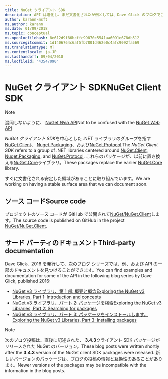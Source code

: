 ```yaml
---
title: NuGet クライアント SDK
description: API は進化し、まだ文書化されたが例としては、Dave Glick のブログでご確認いただけます。
author: karann-msft
ms.author: karann
ms.date: 01/09/2018
ms.topic: conceptual
ms.openlocfilehash: 8e612d9f86bcffc99870c5541aa6091e678db512
ms.sourcegitcommit: 1d1406764c6af5fb7801d462e0c4afc9092fa569
ms.translationtype: MT
ms.contentlocale: ja-JP
ms.lasthandoff: 09/04/2018
ms.locfileid: "43547090"
---
```

# <a name="nuget-client-sdk"></a><span data-ttu-id="445a5-103">NuGet クライアント SDK</span><span class="sxs-lookup"><span data-stu-id="445a5-103">NuGet Client SDK</span></span>

> [!Note]
> <span data-ttu-id="445a5-104">混同しないように、 [NuGet *Web* API](https://docs.microsoft.com/en-us/nuget/api/overview)</span><span class="sxs-lookup"><span data-stu-id="445a5-104">Not to be confused with the [NuGet *Web* API](https://docs.microsoft.com/en-us/nuget/api/overview)</span></span>

<span data-ttu-id="445a5-105">*NuGet クライアント SDK*を中心とした .NET ライブラリのグループを指す[NuGet.Client](https://www.nuget.org/packages/NuGet.Client)、 [Nuget.Packaging](https://www.nuget.org/packages/NuGet.Packaging)、および[NuGet.Protocol](https://www.nuget.org/packages/NuGet.Protocol).</span><span class="sxs-lookup"><span data-stu-id="445a5-105">The *NuGet Client SDK* refers to a group of .NET libraries centered around [NuGet.Client](https://www.nuget.org/packages/NuGet.Client), [Nuget.Packaging](https://www.nuget.org/packages/NuGet.Packaging), and [NuGet.Protocol](https://www.nuget.org/packages/NuGet.Protocol).</span></span> <span data-ttu-id="445a5-106">これらのパッケージが、以前に置き換える[NuGet.Core](https://www.nuget.org/packages/NuGet.Core/)ライブラリ。</span><span class="sxs-lookup"><span data-stu-id="445a5-106">These packages replace the earlier [NuGet.Core](https://www.nuget.org/packages/NuGet.Core/) library.</span></span>

<span data-ttu-id="445a5-107">すぐに文書化される安定した領域があることに取り組んでいます。</span><span class="sxs-lookup"><span data-stu-id="445a5-107">We are working on having a stable surface area that we can document soon.</span></span>

## <a name="source-code"></a><span data-ttu-id="445a5-108">ソース コード</span><span class="sxs-lookup"><span data-stu-id="445a5-108">Source code</span></span>

<span data-ttu-id="445a5-109">プロジェクトのソース コードが GitHub で公開されて[NuGet/NuGet.Client](https://github.com/NuGet/NuGet.Client)します。</span><span class="sxs-lookup"><span data-stu-id="445a5-109">The source code is published on GitHub in the project [NuGet/NuGet.Client](https://github.com/NuGet/NuGet.Client).</span></span>

## <a name="third-party-documentation"></a><span data-ttu-id="445a5-110">サード パーティのドキュメント</span><span class="sxs-lookup"><span data-stu-id="445a5-110">Third-party documentation</span></span>

<span data-ttu-id="445a5-111">Dave Glick、2016 を発行して、次のブログ シリーズでは、例、および API の一部のドキュメントを見つけることができます。</span><span class="sxs-lookup"><span data-stu-id="445a5-111">You can find examples and documentation for some of the API in the following blog series by Dave Glick, published 2016:</span></span>

- [<span data-ttu-id="445a5-112">NuGet v3 ライブラリ、第 1 部: 概要と概念</span><span class="sxs-lookup"><span data-stu-id="445a5-112">Exploring the NuGet v3 Libraries, Part 1: Introduction and concepts</span></span>](http://daveaglick.com/posts/exploring-the-nuget-v3-libraries-part-1)
- [<span data-ttu-id="445a5-113">NuGet v3 ライブラリ、パート 2: パッケージを検索</span><span class="sxs-lookup"><span data-stu-id="445a5-113">Exploring the NuGet v3 Libraries, Part 2: Searching for packages</span></span>](http://daveaglick.com/posts/exploring-the-nuget-v3-libraries-part-2)
- [<span data-ttu-id="445a5-114">NuGet v3 ライブラリ、パート 3: パッケージをインストールします。</span><span class="sxs-lookup"><span data-stu-id="445a5-114">Exploring the NuGet v3 Libraries, Part 3: Installing packages</span></span>](http://daveaglick.com/posts/exploring-the-nuget-v3-libraries-part-3)

> [!Note]
> <span data-ttu-id="445a5-115">次のブログ投稿は、直後に記述された、 **3.4.3**クライアント SDK パッケージがリリースされた NuGet のバージョン。</span><span class="sxs-lookup"><span data-stu-id="445a5-115">These blog posts were written shortly after the **3.4.3** version of the NuGet client SDK packages were released.</span></span>
> <span data-ttu-id="445a5-116">新しいバージョンのパッケージは、ブログの投稿の情報と互換性のあることがあります。</span><span class="sxs-lookup"><span data-stu-id="445a5-116">Newer versions of the packages may be incompatible with the information in the blog posts.</span></span>
